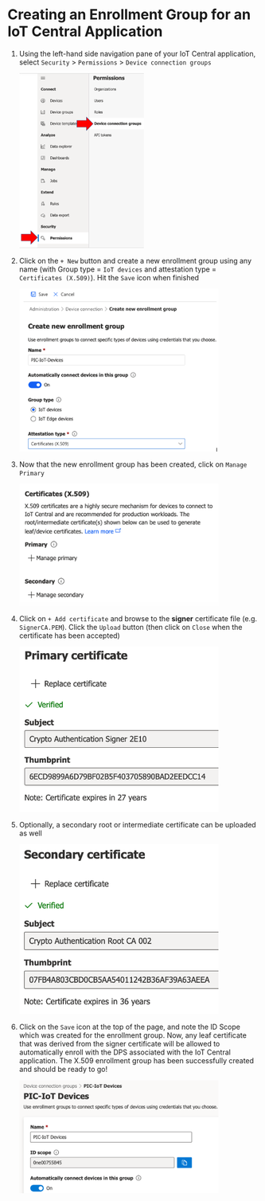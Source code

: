 # Creating an Enrollment Group for an IoT Central Application

1. Using the left-hand side navigation pane of your IoT Central application, select `Security` &gt; `Permissions` &gt; `Device connection groups`

   <img src=".//media/image81a.png" width = 250 />

2. Click on the `+ New` button and create a new enrollment group using any name (with Group type = `IoT devices` and attestation type = `Certificates (X.509)`).  Hit the `Save` icon when finished

   <img src=".//media/image81b.png" width = 400 />

3. Now that the new enrollment group has been created, click on `Manage Primary`

   <img src=".//media/image82.png" width = 400 />

4. Click on `+ Add certificate` and browse to the **signer** certificate file (e.g. `SignerCA.PEM`). Click the `Upload` button (then click on `Close` when the certificate has been accepted)

   <img src=".//media/image76.png" width = 400 />

5. Optionally, a secondary root or intermediate certificate can be uploaded as well

   <img src=".//media/image77.png" width = 400 />

6. Click on the `Save` icon at the top of the page, and note the ID Scope which was created for the enrollment group. Now, any leaf certificate that was derived from the signer certificate will be allowed to automatically enroll with the DPS associated with the IoT Central application. The X.509 enrollment group has been successfully created and should be ready to go!

    <img src=".//media/image78.png" width = 400 />
